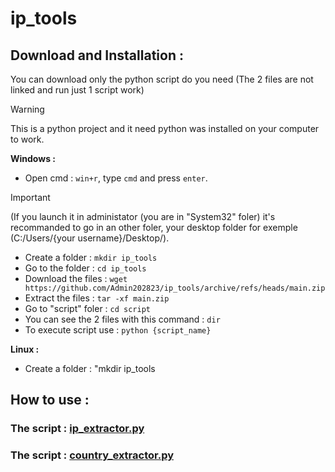 # **ip_tools**

## Download and Installation :

You can download only the python script do you need (The 2 files are not linked and run just 1 script work)

> [!WARNING]
> This is a python project and it need python was installed on your computer to work.

**Windows :**

- Open cmd :
`win+r`, type `cmd` and press `enter`.
> [!IMPORTANT]
> (If you launch it in administator (you are in "System32" foler) it's recommanded to go in an other foler, your desktop folder for exemple (C:/Users/{your username}/Desktop/).
- Create a folder : `mkdir ip_tools`
- Go to the folder : `cd ip_tools`
- Download the files : `wget https://github.com/Admin202823/ip_tools/archive/refs/heads/main.zip`
- Extract the files : `tar -xf main.zip`
- Go to "script" foler : `cd script`
- You can see the 2 files with this command : `dir`
- To execute script use : `python {script_name}`

**Linux :**

- Create a folder : "mkdir ip_tools

## How to use :

### The script : [ip_extractor.py](script/ip_extractor.py)

### The script : [country_extractor.py](script/country_extractor.py)
